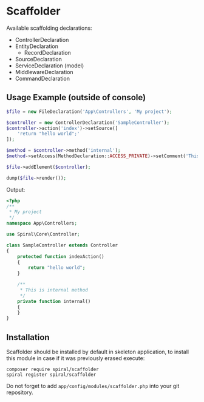 Scaffolder
==========

Available scaffolding declarations:
* ControllerDeclaration
* EntityDeclaration
    * RecordDeclaration
* SourceDeclaration
* ServiceDeclaration (model)
* MiddlewareDeclaration
* CommandDeclaration

Usage Example (outside of console)
----------------

```php
$file = new FileDeclaration('App\Controllers', 'My project');

$controller = new ControllerDeclaration('SampleController');
$controller->action('index')->setSource([
    'return "hello world";'
]);

$method = $controller->method('internal');
$method->setAccess(MethodDeclaration::ACCESS_PRIVATE)->setComment('This is internal method');

$file->addElement($controller);

dump($file->render());
```     

Output:

```php
<?php
/**
 * My project
 */
namespace App\Controllers;

use Spiral\Core\Controller;

class SampleController extends Controller
{
    protected function indexAction()
    {
        return "hello world";
    }

    /**
     * This is internal method
     */
    private function internal()
    {
    }
}
```

Installation
------------
Scaffolder should be installed by default in skeleton application, to install this module in case if it was previously erased execute:

```
composer require spiral/scaffolder
spiral register spiral/scaffolder
```

Do not forget to add `app/config/modules/scaffolder.php` into your git repository.
